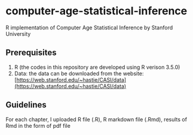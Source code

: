 # computer-age-statistical-inference
R implementation of Computer Age Statistical Inference by Stanford University


Prerequisites
-------------
1. R (the codes in this repository are developed using R verison 3.5.0)
2. Data: the data can be downloaded from the website: [https://web.stanford.edu/~hastie/CASI/data](https://web.stanford.edu/~hastie/CASI/data)

Guidelines
----------
For each chapter, I uploaded R file (.R), R markdown file (.Rmd), results of Rmd in the form of pdf file

